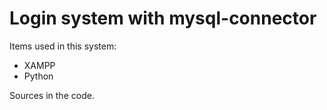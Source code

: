 # Login system with mysql-connector

Items used in this system:
* XAMPP
* Python


Sources in the code.